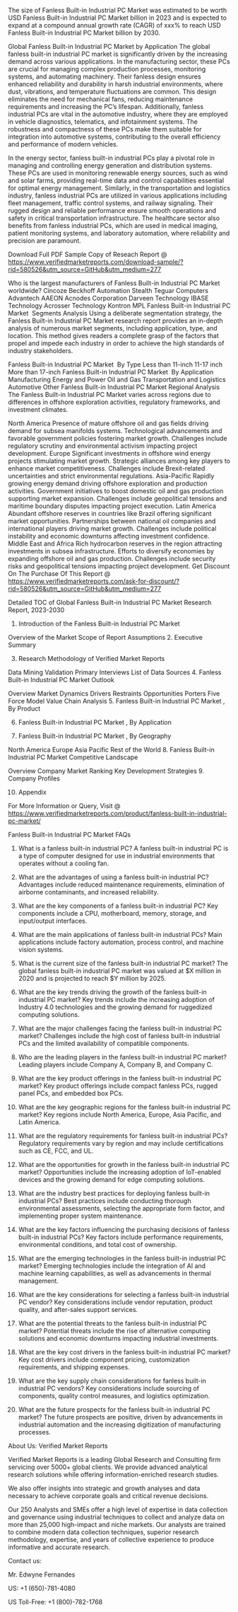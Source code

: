 The size of Fanless Built-in Industrial PC Market was estimated to be worth USD Fanless Built-in Industrial PC Market billion in 2023 and is expected to expand at a compound annual growth rate (CAGR) of xxx% to reach USD Fanless Built-in Industrial PC Market billion by 2030.

Global Fanless Built-in Industrial PC Market by Application
The global fanless built-in industrial PC market is significantly driven by the increasing demand across various applications. In the manufacturing sector, these PCs are crucial for managing complex production processes, monitoring systems, and automating machinery. Their fanless design ensures enhanced reliability and durability in harsh industrial environments, where dust, vibrations, and temperature fluctuations are common. This design eliminates the need for mechanical fans, reducing maintenance requirements and increasing the PC’s lifespan. Additionally, fanless industrial PCs are vital in the automotive industry, where they are employed in vehicle diagnostics, telematics, and infotainment systems. The robustness and compactness of these PCs make them suitable for integration into automotive systems, contributing to the overall efficiency and performance of modern vehicles.

In the energy sector, fanless built-in industrial PCs play a pivotal role in managing and controlling energy generation and distribution systems. These PCs are used in monitoring renewable energy sources, such as wind and solar farms, providing real-time data and control capabilities essential for optimal energy management. Similarly, in the transportation and logistics industry, fanless industrial PCs are utilized in various applications including fleet management, traffic control systems, and railway signaling. Their rugged design and reliable performance ensure smooth operations and safety in critical transportation infrastructure. The healthcare sector also benefits from fanless industrial PCs, which are used in medical imaging, patient monitoring systems, and laboratory automation, where reliability and precision are paramount.

Download Full PDF Sample Copy of Reseach Report @ https://www.verifiedmarketreports.com/download-sample/?rid=580526&utm_source=GitHub&utm_medium=277

Who is the largest manufacturers of Fanless Built-in Industrial PC Market worldwide?
Cincoze
Beckhoff Automation
Stealth
Teguar Computers
Advantech
AAEON
Acnodes Corporation
Darveen Technology
IBASE Technology
Acrosser Technology
Kontron
MPL
Fanless Built-in Industrial PC Market  Segments Analysis
Using a deliberate segmentation strategy, the Fanless Built-in Industrial PC Market research report provides an in-depth analysis of numerous market segments, including application, type, and location. This method gives readers a complete grasp of the factors that propel and impede each industry in order to achieve the high standards of industry stakeholders.

Fanless Built-in Industrial PC Market  By Type
Less than 11-inch
11-17 inch
More than 17-inch
Fanless Built-in Industrial PC Market  By Application
Manufacturing
Energy and Power
Oil and Gas
Transportation and Logistics
Automotive
Other
Fanless Built-in Industrial PC Market Regional Analysis
The Fanless Built-in Industrial PC Market varies across regions due to differences in offshore exploration activities, regulatory frameworks, and investment climates.

North America
Presence of mature offshore oil and gas fields driving demand for subsea manifolds systems.
Technological advancements and favorable government policies fostering market growth.
Challenges include regulatory scrutiny and environmental activism impacting project development.
Europe
Significant investments in offshore wind energy projects stimulating market growth.
Strategic alliances among key players to enhance market competitiveness.
Challenges include Brexit-related uncertainties and strict environmental regulations.
Asia-Pacific
Rapidly growing energy demand driving offshore exploration and production activities.
Government initiatives to boost domestic oil and gas production supporting market expansion.
Challenges include geopolitical tensions and maritime boundary disputes impacting project execution.
Latin America
Abundant offshore reserves in countries like Brazil offering significant market opportunities.
Partnerships between national oil companies and international players driving market growth.
Challenges include political instability and economic downturns affecting investment confidence.
Middle East and Africa
Rich hydrocarbon reserves in the region attracting investments in subsea infrastructure.
Efforts to diversify economies by expanding offshore oil and gas production.
Challenges include security risks and geopolitical tensions impacting project development.
Get Discount On The Purchase Of This Report @ https://www.verifiedmarketreports.com/ask-for-discount/?rid=580526&utm_source=GitHub&utm_medium=277

Detailed TOC of Global Fanless Built-in Industrial PC Market Research Report, 2023-2030
1. Introduction of the Fanless Built-in Industrial PC Market

Overview of the Market
Scope of Report
Assumptions
2. Executive Summary

3. Research Methodology of Verified Market Reports

Data Mining
Validation
Primary Interviews
List of Data Sources
4. Fanless Built-in Industrial PC Market Outlook

Overview
Market Dynamics
Drivers
Restraints
Opportunities
Porters Five Force Model
Value Chain Analysis
5. Fanless Built-in Industrial PC Market , By Product

6. Fanless Built-in Industrial PC Market , By Application

7. Fanless Built-in Industrial PC Market , By Geography

North America
Europe
Asia Pacific
Rest of the World
8. Fanless Built-in Industrial PC Market Competitive Landscape

Overview
Company Market Ranking
Key Development Strategies
9. Company Profiles

10. Appendix

For More Information or Query, Visit @ https://www.verifiedmarketreports.com/product/fanless-built-in-industrial-pc-market/

Fanless Built-in Industrial PC Market FAQs
1. What is a fanless built-in industrial PC?
A fanless built-in industrial PC is a type of computer designed for use in industrial environments that operates without a cooling fan.

2. What are the advantages of using a fanless built-in industrial PC?
Advantages include reduced maintenance requirements, elimination of airborne contaminants, and increased reliability.

3. What are the key components of a fanless built-in industrial PC?
Key components include a CPU, motherboard, memory, storage, and input/output interfaces.

4. What are the main applications of fanless built-in industrial PCs?
Main applications include factory automation, process control, and machine vision systems.

5. What is the current size of the fanless built-in industrial PC market?
The global fanless built-in industrial PC market was valued at $X million in 2020 and is projected to reach $Y million by 2025.

6. What are the key trends driving the growth of the fanless built-in industrial PC market?
Key trends include the increasing adoption of Industry 4.0 technologies and the growing demand for ruggedized computing solutions.

7. What are the major challenges facing the fanless built-in industrial PC market?
Challenges include the high cost of fanless built-in industrial PCs and the limited availability of compatible components.

8. Who are the leading players in the fanless built-in industrial PC market?
Leading players include Company A, Company B, and Company C.

9. What are the key product offerings in the fanless built-in industrial PC market?
Key product offerings include compact fanless PCs, rugged panel PCs, and embedded box PCs.

10. What are the key geographic regions for the fanless built-in industrial PC market?
Key regions include North America, Europe, Asia Pacific, and Latin America.

11. What are the regulatory requirements for fanless built-in industrial PCs?
Regulatory requirements vary by region and may include certifications such as CE, FCC, and UL.

12. What are the opportunities for growth in the fanless built-in industrial PC market?
Opportunities include the increasing adoption of IoT-enabled devices and the growing demand for edge computing solutions.

13. What are the industry best practices for deploying fanless built-in industrial PCs?
Best practices include conducting thorough environmental assessments, selecting the appropriate form factor, and implementing proper system maintenance.

14. What are the key factors influencing the purchasing decisions of fanless built-in industrial PCs?
Key factors include performance requirements, environmental conditions, and total cost of ownership.

15. What are the emerging technologies in the fanless built-in industrial PC market?
Emerging technologies include the integration of AI and machine learning capabilities, as well as advancements in thermal management.

16. What are the key considerations for selecting a fanless built-in industrial PC vendor?
Key considerations include vendor reputation, product quality, and after-sales support services.

17. What are the potential threats to the fanless built-in industrial PC market?
Potential threats include the rise of alternative computing solutions and economic downturns impacting industrial investments.

18. What are the key cost drivers in the fanless built-in industrial PC market?
Key cost drivers include component pricing, customization requirements, and shipping expenses.

19. What are the key supply chain considerations for fanless built-in industrial PC vendors?
Key considerations include sourcing of components, quality control measures, and logistics optimization.

20. What are the future prospects for the fanless built-in industrial PC market?
The future prospects are positive, driven by advancements in industrial automation and the increasing digitization of manufacturing processes.

About Us: Verified Market Reports

Verified Market Reports is a leading Global Research and Consulting firm servicing over 5000+ global clients. We provide advanced analytical research solutions while offering information-enriched research studies.

We also offer insights into strategic and growth analyses and data necessary to achieve corporate goals and critical revenue decisions.

Our 250 Analysts and SMEs offer a high level of expertise in data collection and governance using industrial techniques to collect and analyze data on more than 25,000 high-impact and niche markets. Our analysts are trained to combine modern data collection techniques, superior research methodology, expertise, and years of collective experience to produce informative and accurate research.

Contact us:

Mr. Edwyne Fernandes

US: +1 (650)-781-4080

US Toll-Free: +1 (800)-782-1768
